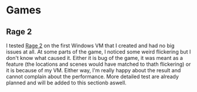 # Games
## Rage 2
I tested [Rage 2](https://bethesda.net/en/game/rage2) on the first Windows VM that I created and had no big issues at all. At some parts of the game, I noticed some weird flickering but I don't know what caused it. Either it is bug of the
game, it was meant as a feature (the locations and scenes would have matched to thath flickering) or it is because of my
VM. Either way, I'm really happy about the result and cannot complain about the performance. More detailed test are
already planned and will be added to this sectionb aswell.